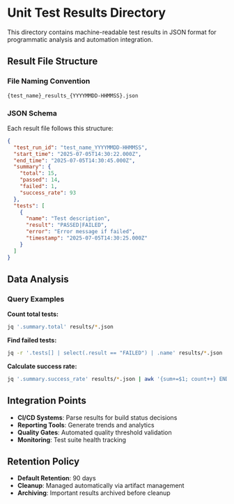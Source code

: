 <!--
@file tests/unit/results/README.md
@description Documentation for unit test results directory
@author IT-Journey Team <team@it-journey.org>
@created 2025-07-05
@lastModified 2025-07-05
@version 1.0.0

@relatedIssues 
  - #test-artifact-management: Category-specific artifact storage
  - #test-framework-reorganization: Structured results storage

@relatedEvolutions
  - v1.0.0: Initial implementation with JSON-based result storage

@dependencies
  - jq: for JSON processing and validation

@changelog
  - 2025-07-05: Initial creation with artifact organization - ITJ

@usage Automatic result storage during unit test execution
@notes Results are machine-readable JSON files for automation and analysis
-->

# Unit Test Results Directory

This directory contains machine-readable test results in JSON format for programmatic analysis and automation integration.

## Result File Structure

### File Naming Convention

```text
{test_name}_results_{YYYYMMDD-HHMMSS}.json
```

### JSON Schema

Each result file follows this structure:

```json
{
  "test_run_id": "test_name_YYYYMMDD-HHMMSS",
  "start_time": "2025-07-05T14:30:22.000Z",
  "end_time": "2025-07-05T14:30:45.000Z",
  "summary": {
    "total": 15,
    "passed": 14,
    "failed": 1,
    "success_rate": 93
  },
  "tests": [
    {
      "name": "Test description",
      "result": "PASSED|FAILED",
      "error": "Error message if failed",
      "timestamp": "2025-07-05T14:30:25.000Z"
    }
  ]
}
```

## Data Analysis

### Query Examples

**Count total tests:**

```bash
jq '.summary.total' results/*.json
```

**Find failed tests:**

```bash
jq -r '.tests[] | select(.result == "FAILED") | .name' results/*.json
```

**Calculate success rate:**

```bash
jq '.summary.success_rate' results/*.json | awk '{sum+=$1; count++} END {print sum/count}'
```

## Integration Points

- **CI/CD Systems**: Parse results for build status decisions
- **Reporting Tools**: Generate trends and analytics
- **Quality Gates**: Automated quality threshold validation
- **Monitoring**: Test suite health tracking

## Retention Policy

- **Default Retention**: 90 days
- **Cleanup**: Managed automatically via artifact management
- **Archiving**: Important results archived before cleanup
